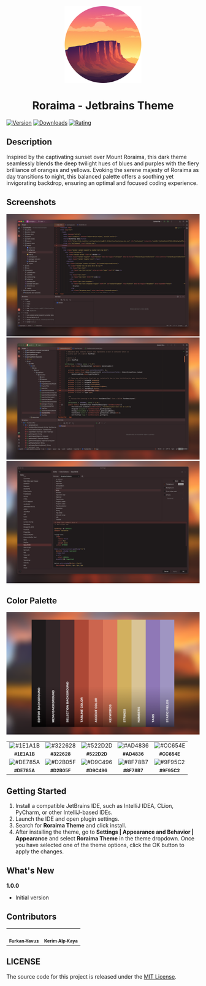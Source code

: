 <p align="center">
   <a href="https://plugins.jetbrains.com/plugin/22961-roraima-theme">
    <img src="./icon.png" alt="Logo" width=200>
  </a>
</p>

<h1 align="center">
Roraima - Jetbrains Theme
</h1>

[![Version](https://img.shields.io/jetbrains/plugin/v/22961-roraima-theme.svg?label=Version&style=for-the-badge&logo=jetbrains)](https://plugins.jetbrains.com/plugin/22961-roraima-theme)
[![Downloads](https://img.shields.io/jetbrains/plugin/d/22961-roraima-theme.svg?style=for-the-badge&logo=jetbrains)](https://plugins.jetbrains.com/plugin/22961-roraima-theme)
[![Rating](https://img.shields.io/jetbrains/plugin/r/rating/22961-roraima-theme?label=Rating&style=for-the-badge&logo=jetbrains)](https://plugins.jetbrains.com/plugin/22961-roraima-theme)

## Description

Inspired by the captivating sunset over Mount Roraima, this dark theme seamlessly blends the deep twilight hues of 
blues and purples with the fiery brilliance of oranges and yellows. Evoking the serene majesty of Roraima as day 
transitions to night, this balanced palette offers a soothing yet invigorating backdrop, ensuring an optimal and 
focused coding experience.

## Screenshots

<img src="./screenshot-1.png" alt="screenshot">
<img src="./screenshot-2.png" alt="screenshot">
<img src="./screenshot-3.png" alt="screenshot">

## Color Palette

<img src="./color-palette.png" alt="color palette">

<table>
   <tr>
      <td align="center"><img src="https://codigrate.com/util/color/1E1A1B.png" alt="#1E1A1B"><br/><sub><b>#1E1A1B</b></sub><br/></td>
      <td align="center"><img src="https://codigrate.com/util/color/322628.png" alt="#322628"><br/><sub><b>#322628</b></sub><br/></td>
      <td align="center"><img src="https://codigrate.com/util/color/522D2D.png" alt="#522D2D"><br/><sub><b>#522D2D</b></sub><br/></td>
      <td align="center"><img src="https://codigrate.com/util/color/AD4836.png" alt="#AD4836"><br/><sub><b>#AD4836</b></sub><br/></td>
      <td align="center"><img src="https://codigrate.com/util/color/CC654E.png" alt="#CC654E"><br/><sub><b>#CC654E</b></sub><br/></td>
   </tr>
   <tr>
      <td align="center"><img src="https://codigrate.com/util/color/DE785A.png" alt="#DE785A"><br/><sub><b>#DE785A</b></sub><br/></td>
      <td align="center"><img src="https://codigrate.com/util/color/D2B05F.png" alt="#D2B05F"><br/><sub><b>#D2B05F</b></sub><br/></td>
      <td align="center"><img src="https://codigrate.com/util/color/D9C496.png" alt="#D9C496"><br/><sub><b>#D9C496</b></sub><br/></td>
      <td align="center"><img src="https://codigrate.com/util/color/8F78B7.png" alt="#8F78B7"><br/><sub><b>#8F78B7</b></sub><br/></td>
      <td align="center"><img src="https://codigrate.com/util/color/9F95C2.png" alt="#9F95C2"><br/><sub><b>#9F95C2</b></sub><br/></td>
   </tr>
</table>

## Getting Started

1. Install a compatible JetBrains IDE, such as IntelliJ IDEA, CLion, PyCharm, or other IntelliJ-based IDEs.
2. Launch the IDE and open plugin settings.
3. Search for **Roraima Theme** and click install.
4. After installing the theme, go to **Settings | Appearance and Behavior | Appearance** and select **Roraima
   Theme** in the theme dropdown. Once you have selected one of the theme options, click the OK button to apply the
   changes.

## What's New

<b>1.0.0</b>
<ul>
    <li>
        Initial version
    </li>
</ul>

## Contributors

<!-- ALL-CONTRIBUTORS-LIST:START - Do not remove or modify this section -->
<!-- prettier-ignore-start -->
<!-- markdownlint-disable -->
<table>
  <tr>
    <td align="center"><a href="https://github.com/furknyavuz"><img src="https://avatars0.githubusercontent.com/u/2248168?s=460&u=435ef6ade0785a7a135ce56cae751fb3ade1d126&v=4" width="100px;" alt=""/><br /><sub><b>Furkan Yavuz</b></sub></a><br /></td>
    <td align="center"><a href="https://github.com/kerimalp"><img src="https://avatars.githubusercontent.com/u/90132495?v=4" width="100px;" alt=""/><br /><sub><b>Kerim Alp Kaya</b></sub></a><br /></td>
  </tr>
</table>

<!-- markdownlint-enable -->
<!-- prettier-ignore-end -->

<!-- ALL-CONTRIBUTORS-LIST:END -->

## LICENSE

The source code for this project is released under the [MIT License](LICENSE).


